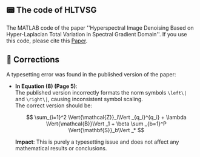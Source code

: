## 📟 The code of HLTVSG

The MATLAB code of the paper ''Hyperspectral Image Denoising Based on Hyper-Laplacian Total Variation in Spectral Gradient Domain''. If you use this code, please cite this [Paper](https://ieeexplore.ieee.org/abstract/document/10918724).



## 📝 Corrections

A typesetting error was found in the published version of the paper:

- **In Equation (8) (Page 5)**:  
  The published version incorrectly formats the norm symbols `\left\|` and `\right\|`, causing inconsistent symbol scaling.  
  The correct version should be:

  $$
  \sum_{i=1}^2 \Vert{\mathcal{Z}}_i\Vert _{q_i}^{q_i} + \lambda \Vert{\mathcal{B}}\Vert _1 + \beta \sum _{b=1}^P \Vert{\mathbf{S}}_b\Vert _*
  $$

  **Impact**: This is purely a typesetting issue and does not affect any mathematical results or conclusions.

